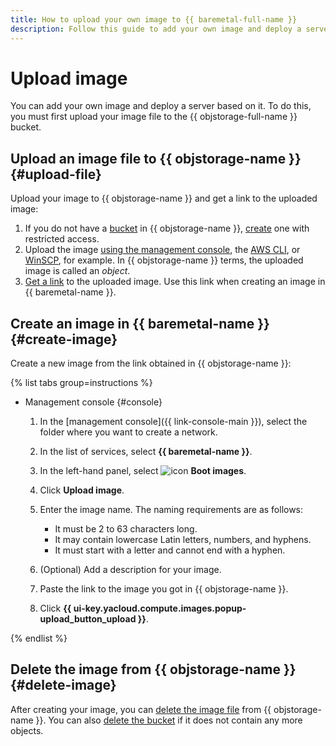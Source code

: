 ```yaml
---
title: How to upload your own image to {{ baremetal-full-name }}
description: Follow this guide to add your own image and deploy a server based on it.
---
```


# Upload image

You can add your own image and deploy a server based on it. To do this, you must first upload your image file to the {{ objstorage-full-name }} bucket.

## Upload an image file to {{ objstorage-name }} {#upload-file}

Upload your image to {{ objstorage-name }} and get a link to the uploaded image:

1. If you do not have a [bucket](../../storage/concepts/bucket.md) in {{ objstorage-name }}, [create](../../storage/operations/buckets/create.md) one with restricted access.
1. Upload the image [using the management console](../../storage/operations/objects/upload.md), the [AWS CLI](../../storage/tools/aws-cli.md), or [WinSCP](../../storage/tools/winscp.md), for example. In {{ objstorage-name }} terms, the uploaded image is called an _object_.
1. [Get a link](../../storage/operations/objects/link-for-download.md) to the uploaded image. Use this link when creating an image in {{ baremetal-name }}.

## Create an image in {{ baremetal-name }} {#create-image}

Create a new image from the link obtained in {{ objstorage-name }}:

{% list tabs group=instructions %}

- Management console {#console}

  1. In the [management console]({{ link-console-main }}), select the folder where you want to create a network.
  1. In the list of services, select **{{ baremetal-name }}**.
  1. In the left-hand panel, select ![icon](../../_assets/console-icons/layers.svg) **Boot images**.
  1. Click **Upload image**.
  1. Enter the image name. The naming requirements are as follows:

     * It must be 2 to 63 characters long.
     * It may contain lowercase Latin letters, numbers, and hyphens.
     * It must start with a letter and cannot end with a hyphen.

  1. (Optional) Add a description for your image.
  1. Paste the link to the image you got in {{ objstorage-name }}.
  1. Click **{{ ui-key.yacloud.compute.images.popup-upload_button_upload }}**.

{% endlist %}

## Delete the image from {{ objstorage-name }} {#delete-image}

After creating your image, you can [delete the image file](../../storage/operations/objects/delete.md) from {{ objstorage-name }}. You can also [delete the bucket](../../storage/operations/buckets/delete.md) if it does not contain any more objects.
